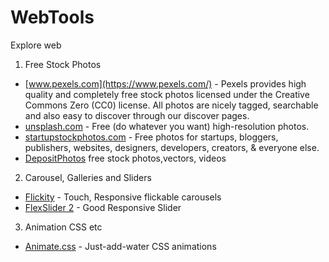 # WebTools
Explore web

1. Free Stock Photos
  * [www.pexels.com](https://www.pexels.com/) - Pexels provides high quality and completely free stock photos licensed under the Creative Commons Zero (CC0) license. All photos are nicely tagged, searchable and also easy to discover through our discover pages.
  * [unsplash.com](https://unsplash.com) - Free (do whatever you want) high-resolution photos.
  * [startupstockphotos.com](http://startupstockphotos.com/) - Free photos for startups, bloggers, publishers, websites, designers, developers, creators, & everyone else.
  * [DepositPhotos](http://depositphotos.com) free stock photos,vectors, videos
  
2. Carousel, Galleries and Sliders
  * [Flickity](http://flickity.metafizzy.co/) - Touch, Responsive flickable carousels
  * [FlexSlider 2](http://flexslider.woothemes.com/) - Good Responsive Slider
  

3. Animation CSS etc
  * [Animate.css](https://daneden.github.io/animate.css/) - Just-add-water CSS animations

